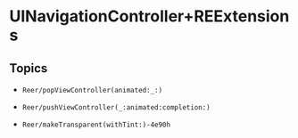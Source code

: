 # UINavigationController+REExtensions

## Topics

- ``Reer/popViewController(animated:_:)``

- ``Reer/pushViewController(_:animated:completion:)``

- ``Reer/makeTransparent(withTint:)-4e90h``
